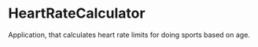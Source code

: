 # HeartRateCalculator
Application, that calculates heart rate limits for doing sports based on age.
